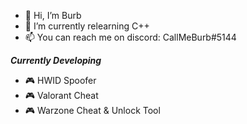 - 👋 Hi, I’m Burb
- 🌱 I’m currently relearning C++
- 📫 You can reach me on discord: CallMeBurb#5144

***Currently Developing***
- 🎮 HWID Spoofer
- 🎮 Valorant Cheat
- 🎮 Warzone Cheat & Unlock Tool

<!---
CallMeBurb2/CallMeBurb2 is a ✨ special ✨ repository because its `README.md` (this file) appears on your GitHub profile.
You can click the Preview link to take a look at your changes.
--->
